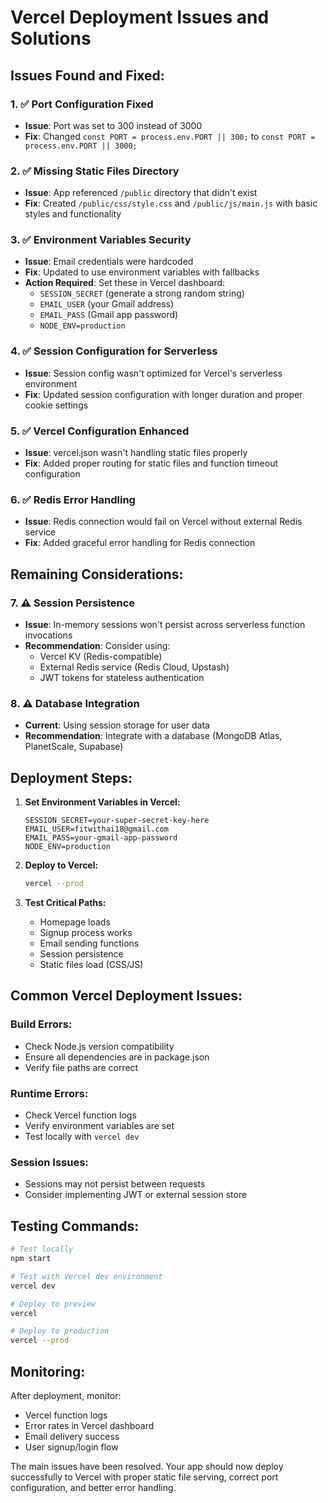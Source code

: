 # Vercel Deployment Issues and Solutions

## Issues Found and Fixed:

### 1. ✅ **Port Configuration Fixed**
- **Issue**: Port was set to 300 instead of 3000
- **Fix**: Changed `const PORT = process.env.PORT || 300;` to `const PORT = process.env.PORT || 3000;`

### 2. ✅ **Missing Static Files Directory**
- **Issue**: App referenced `/public` directory that didn't exist
- **Fix**: Created `/public/css/style.css` and `/public/js/main.js` with basic styles and functionality

### 3. ✅ **Environment Variables Security**
- **Issue**: Email credentials were hardcoded
- **Fix**: Updated to use environment variables with fallbacks
- **Action Required**: Set these in Vercel dashboard:
  - `SESSION_SECRET` (generate a strong random string)
  - `EMAIL_USER` (your Gmail address)
  - `EMAIL_PASS` (Gmail app password)
  - `NODE_ENV=production`

### 4. ✅ **Session Configuration for Serverless**
- **Issue**: Session config wasn't optimized for Vercel's serverless environment
- **Fix**: Updated session configuration with longer duration and proper cookie settings

### 5. ✅ **Vercel Configuration Enhanced**
- **Issue**: vercel.json wasn't handling static files properly
- **Fix**: Added proper routing for static files and function timeout configuration

### 6. ✅ **Redis Error Handling**
- **Issue**: Redis connection would fail on Vercel without external Redis service
- **Fix**: Added graceful error handling for Redis connection

## Remaining Considerations:

### 7. ⚠️ **Session Persistence**
- **Issue**: In-memory sessions won't persist across serverless function invocations
- **Recommendation**: Consider using:
  - Vercel KV (Redis-compatible)
  - External Redis service (Redis Cloud, Upstash)
  - JWT tokens for stateless authentication

### 8. ⚠️ **Database Integration**
- **Current**: Using session storage for user data
- **Recommendation**: Integrate with a database (MongoDB Atlas, PlanetScale, Supabase)

## Deployment Steps:

1. **Set Environment Variables in Vercel:**
   ```
   SESSION_SECRET=your-super-secret-key-here
   EMAIL_USER=fitwithai18@gmail.com
   EMAIL_PASS=your-gmail-app-password
   NODE_ENV=production
   ```

2. **Deploy to Vercel:**
   ```bash
   vercel --prod
   ```

3. **Test Critical Paths:**
   - Homepage loads
   - Signup process works
   - Email sending functions
   - Session persistence
   - Static files load (CSS/JS)

## Common Vercel Deployment Issues:

### Build Errors:
- Check Node.js version compatibility
- Ensure all dependencies are in package.json
- Verify file paths are correct

### Runtime Errors:
- Check Vercel function logs
- Verify environment variables are set
- Test locally with `vercel dev`

### Session Issues:
- Sessions may not persist between requests
- Consider implementing JWT or external session store

## Testing Commands:

```bash
# Test locally
npm start

# Test with Vercel dev environment
vercel dev

# Deploy to preview
vercel

# Deploy to production
vercel --prod
```

## Monitoring:

After deployment, monitor:
- Vercel function logs
- Error rates in Vercel dashboard
- Email delivery success
- User signup/login flow

The main issues have been resolved. Your app should now deploy successfully to Vercel with proper static file serving, correct port configuration, and better error handling.